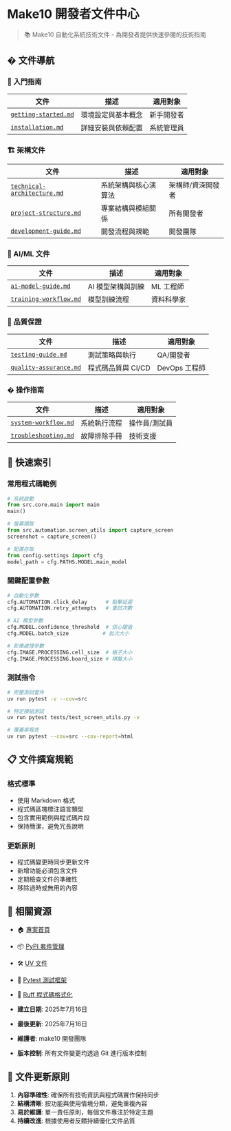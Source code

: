 # Make10 開發者文件中心

> 📚 Make10 自動化系統技術文件 - 為開發者提供快速參閱的技術指南

## �️ 文件導航

### 🚀 入門指南
| 文件 | 描述 | 適用對象 |
|------|------|----------|
| [`getting-started.md`](./getting-started.md) | 環境設定與基本概念 | 新手開發者 |
| [`installation.md`](./installation.md) | 詳細安裝與依賴配置 | 系統管理員 |

### 🏗️ 架構文件
| 文件 | 描述 | 適用對象 |
|------|------|----------|
| [`technical-architecture.md`](./technical-architecture.md) | 系統架構與核心演算法 | 架構師/資深開發者 |
| [`project-structure.md`](./project-structure.md) | 專案結構與模組關係 | 所有開發者 |
| [`development-guide.md`](./development-guide.md) | 開發流程與規範 | 開發團隊 |

### 🧠 AI/ML 文件
| 文件 | 描述 | 適用對象 |
|------|------|----------|
| [`ai-model-guide.md`](./ai-model-guide.md) | AI 模型架構與訓練 | ML 工程師 |
| [`training-workflow.md`](./training-workflow.md) | 模型訓練流程 | 資料科學家 |

### 🧪 品質保證
| 文件 | 描述 | 適用對象 |
|------|------|----------|
| [`testing-guide.md`](./testing-guide.md) | 測試策略與執行 | QA/開發者 |
| [`quality-assurance.md`](./quality-assurance.md) | 程式碼品質與 CI/CD | DevOps 工程師 |

### � 操作指南
| 文件 | 描述 | 適用對象 |
|------|------|----------|
| [`system-workflow.md`](./system-workflow.md) | 系統執行流程 | 操作員/測試員 |
| [`troubleshooting.md`](./troubleshooting.md) | 故障排除手冊 | 技術支援 |

## 🎯 快速索引

### 常用程式碼範例
```python
# 系統啟動
from src.core.main import main
main()

# 螢幕擷取
from src.automation.screen_utils import capture_screen
screenshot = capture_screen()

# 配置存取
from config.settings import cfg
model_path = cfg.PATHS.MODEL.main_model
```

### 關鍵配置參數
```python
# 自動化參數
cfg.AUTOMATION.click_delay      # 點擊延遲
cfg.AUTOMATION.retry_attempts   # 重試次數

# AI 模型參數  
cfg.MODEL.confidence_threshold  # 信心閾值
cfg.MODEL.batch_size           # 批次大小

# 影像處理參數
cfg.IMAGE.PROCESSING.cell_size  # 格子大小
cfg.IMAGE.PROCESSING.board_size # 棋盤大小
```

### 測試指令
```bash
# 完整測試套件
uv run pytest -v --cov=src

# 特定模組測試
uv run pytest tests/test_screen_utils.py -v

# 覆蓋率報告
uv run pytest --cov=src --cov-report=html
```

## 📋 文件撰寫規範

### 格式標準
- 使用 Markdown 格式
- 程式碼區塊標注語言類型
- 包含實用範例與程式碼片段
- 保持簡潔，避免冗長說明

### 更新原則
- 程式碼變更時同步更新文件
- 新增功能必須包含文件
- 定期檢查文件的準確性
- 移除過時或無用的內容

## 🔗 相關資源

- 🏠 [專案首頁](../README.md)
- 📦 [PyPI 套件管理](https://pypi.org/)
- 🛠️ [UV 文件](https://docs.astral.sh/uv/)
- 🧪 [Pytest 測試框架](https://pytest.org/)
- 🎨 [Ruff 程式碼格式化](https://github.com/astral-sh/ruff)

- **建立日期**: 2025年7月16日
- **最後更新**: 2025年7月16日
- **維護者**: make10 開發團隊
- **版本控制**: 所有文件變更均透過 Git 進行版本控制

## 🔄 文件更新原則

1. **內容準確性**: 確保所有技術資訊與程式碼實作保持同步
2. **結構清晰**: 按功能與使用情境分類，避免重複內容
3. **易於維護**: 單一責任原則，每個文件專注於特定主題
4. **持續改進**: 根據使用者反饋持續優化文件品質
